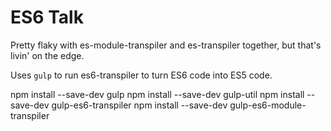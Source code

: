 # ES6 Talk

Pretty flaky with es-module-transpiler and es-transpiler together, but that's livin' on the edge.

Uses `gulp` to run es6-transpiler to turn ES6 code into ES5 code.

npm install --save-dev gulp
npm install --save-dev gulp-util
npm install --save-dev gulp-es6-transpiler
npm install --save-dev gulp-es6-module-transpiler
